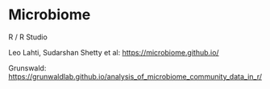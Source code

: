 # Microbiome

R / R Studio

Leo Lahti, Sudarshan Shetty et al: https://microbiome.github.io/

Grunswald: https://grunwaldlab.github.io/analysis_of_microbiome_community_data_in_r/
